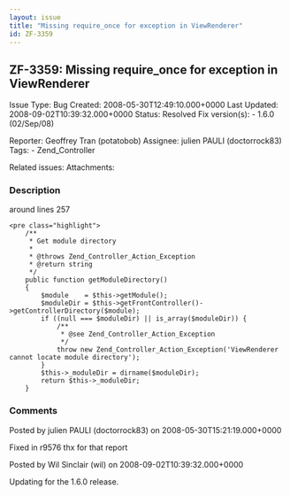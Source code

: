 ```yaml
---
layout: issue
title: "Missing require_once for exception in ViewRenderer"
id: ZF-3359
---
```


ZF-3359: Missing require\_once for exception in ViewRenderer
------------------------------------------------------------

 Issue Type: Bug Created: 2008-05-30T12:49:10.000+0000 Last Updated: 2008-09-02T10:39:32.000+0000 Status: Resolved Fix version(s): - 1.6.0 (02/Sep/08)
 
 Reporter:  Geoffrey Tran (potatobob)  Assignee:  julien PAULI (doctorrock83)  Tags: - Zend\_Controller
 
 Related issues: 
 Attachments: 
### Description

around lines 257

 
    <pre class="highlight">
        /**
         * Get module directory
         *
         * @throws Zend_Controller_Action_Exception
         * @return string
         */
        public function getModuleDirectory()
        {
            $module    = $this->getModule();
            $moduleDir = $this->getFrontController()->getControllerDirectory($module);
            if ((null === $moduleDir) || is_array($moduleDir)) {
                /**
                 * @see Zend_Controller_Action_Exception
                 */
                throw new Zend_Controller_Action_Exception('ViewRenderer cannot locate module directory');
            }
            $this->_moduleDir = dirname($moduleDir);
            return $this->_moduleDir;
        }


 

 

### Comments

Posted by julien PAULI (doctorrock83) on 2008-05-30T15:21:19.000+0000

Fixed in r9576 thx for that report

 

 

Posted by Wil Sinclair (wil) on 2008-09-02T10:39:32.000+0000

Updating for the 1.6.0 release.

 

 